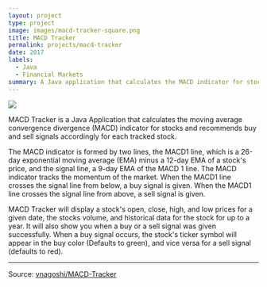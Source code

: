 ```yaml
---
layout: project
type: project
image: images/macd-tracker-square.png
title: MACD Tracker
permalink: projects/macd-tracker
date: 2017
labels:
  - Java
  - Financial Markets
summary: A Java application that calculates the MACD indicator for stocks and recommends buy or sell signals accordingly.
---
```


<img class="ui image" src="{{ site.baseurl }}/images/macd-tracker.png">

MACD Tracker is a Java Application that calculates the moving average convergence divergence (MACD) indicator for stocks and recommends buy and sell signals accordingly for each tracked stock.

The MACD indicator is formed by two lines, the MACD1 line, which is a 26-day exponential moving average (EMA) minus a 12-day EMA of a stock's price, and the signal line, a 9-day EMA of the MACD 1 line. The MACD indicator tracks the momentum of the market. When the MACD1 line crosses the signal line from below, a buy signal is given. When the MACD1 line crosses the signal line from above, a sell signal is given. 

MACD Tracker will display a stock's open, close, high, and low prices for a given date, the stocks volume, and historical data for the stock for up to a year. It will also show you when a buy or a sell signal was given successfully. When a buy signal occurs, the stock's ticker symbol will appear in the buy color (Defaults to green), and vice versa for a sell signal (defaults to red).

<hr>
Source: <a href="https://github.com/vnagoshi/MACD-Tracker"><i class="large github icon "></i>vnagoshi/MACD-Tracker</a>

